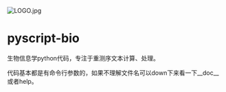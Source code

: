 ![LOGO.jpg](https://i.loli.net/2020/11/04/WGNjlPaiXvLH8EO.jpg)
# pyscript-bio
生物信息学python代码，专注于重测序文本计算、处理。

代码基本都是有命令行参数的，如果不理解文件名可以down下来看一下__doc__或者help。
